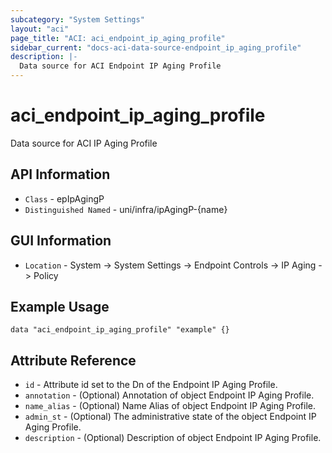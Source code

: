 ```yaml
---
subcategory: "System Settings"
layout: "aci"
page_title: "ACI: aci_endpoint_ip_aging_profile"
sidebar_current: "docs-aci-data-source-endpoint_ip_aging_profile"
description: |-
  Data source for ACI Endpoint IP Aging Profile
---
```


# aci_endpoint_ip_aging_profile #
Data source for ACI IP Aging Profile


## API Information ##
* `Class` - epIpAgingP
* `Distinguished Named` - uni/infra/ipAgingP-{name}

## GUI Information ##
* `Location` - System -> System Settings -> Endpoint Controls -> IP Aging -> Policy

## Example Usage ##
```hcl
data "aci_endpoint_ip_aging_profile" "example" {}
```

## Attribute Reference ##
* `id` - Attribute id set to the Dn of the Endpoint IP Aging Profile.
* `annotation` - (Optional) Annotation of object Endpoint IP Aging Profile.
* `name_alias` - (Optional) Name Alias of object Endpoint IP Aging Profile.
* `admin_st` - (Optional) The administrative state of the object Endpoint IP Aging Profile.
* `description` - (Optional) Description of object Endpoint IP Aging Profile.
